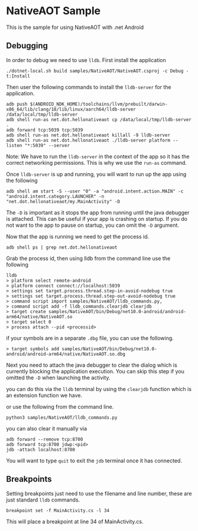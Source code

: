 # NativeAOT Sample

This is the sample for using NativeAOT with .net Android

## Debugging

In order to debug we need to use `lldb`. First install the application

```dotnetcli
./dotnet-local.sh build samples/NativeAOT/NativeAOT.csproj -c Debug -t:Install
```

Then user the following commands to install the `lldb-server` for the application.

```dotnetcli
adb push $(ANDROID_NDK_HOME)/toolchains/llvm/prebuilt/darwin-x86_64/lib/clang/18/lib/linux/aarch64/lldb-server /data/local/tmp/lldb-server
adb shell run-as net.dot.hellonativeaot cp /data/local/tmp/lldb-server .
adb forward tcp:5039 tcp:5039
adb shell run-as net.dot.hellonativeaot killall -9 lldb-server
adb shell run-as net.dot.hellonativeaot ./lldb-server platform --listen "*:5039" --server
```

Note: We have to run the `lldb-server` in the context of the app so it has the correct networking permissions. This is why we use the `run-as` command.

Once `lldb-server` is up and running, you will want to run up the app using the following

```dotnetcli
adb shell am start -S --user "0" -a "android.intent.action.MAIN" -c "android.intent.category.LAUNCHER" -n "net.dot.hellonativeaot/my.MainActivity" -D
```

The `-D` is important as it stops the app from running until the java debugger is attached. This can be useful if your app is crashing on startup.
If you do not want to the app to pause on startup, you can omit the `-D` argument.

Now that the app is running we need to get the process id.

```dotnetcli
adb shell ps | grep net.dot.hellonativeaot
```

Grab the process id, then using lldb from the command line use the following

```dotnetcli
lldb
> platform select remote-android
> platform connect connect://localhost:5039 
> settings set target.process.thread.step-in-avoid-nodebug true
> settings set target.process.thread.step-out-avoid-nodebug true
> command script import samples/NativeAOT/lldb_commands.py,
> command script add -f lldb_commands.clearjdb clearjdb
> target create samples/NativeAOT/bin/Debug/net10.0-android/android-arm64/native/NativeAOT.so
> target select 0
> process attach --pid <processid>
```

if your symbols are in a separate `.dbg` file, you can use the following.

```dotnetcli
> target symbols add samples/NativeAOT/bin/Debug/net10.0-android/android-arm64/native/NativeAOT.so.dbg
```

Next you need to attach the java debugger to clear the dialog which is currently blocking the application execution. You can skip this step if you omitted the `-D` when
launching the activity.

you can do this via the `lldb` terminal by using the `clearjdb` function which is an
extension function we have.

or use the following from the command line.

`python3 samples/NativeAOT/lldb_commands.py`

you can also clear it manually via

```dotnetcli
adb forward --remove tcp:8700
adb forward tcp:8700 jdwp:<pid>
jdb -attach localhost:8700 
```

You will want to type `quit` to exit the `jdb` terminal once it has connected.

## Breakpoints

Setting breakpoints just need to use the filename and line number, these are just standard `lldb` commands.

```dotnetcli
breakpoint set -f MainActivity.cs -l 34
```

This will place a breakpoint at line 34 of MainActivity.cs.
